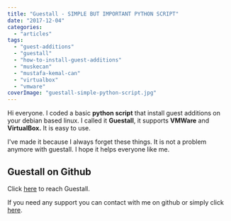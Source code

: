 ```yaml
---
title: "Guestall - SIMPLE BUT IMPORTANT PYTHON SCRIPT"
date: "2017-12-04"
categories: 
  - "articles"
tags: 
  - "guest-additions"
  - "guestall"
  - "how-to-install-guest-additions"
  - "muskecan"
  - "mustafa-kemal-can"
  - "virtualbox"
  - "vmware"
coverImage: "guestall-simple-python-script.jpg"
---
```


Hi everyone. I coded a basic **python script** that install guest additions on your debian based linux. I called it **Guestall**, it supports **VMWare** and **VirtualBox.** It is easy to use.

I've made it because I always forget these things. It is not a problem anymore with guestall. I hope it helps everyone like me.

## Guestall on Github

Click [here](https://github.com/muskecan/guestall) to reach Guestall.

If you need any support you can contact with me on github or simply click [here](http://mustafakemalcan.com/about-mustafa-kemal-can/).

